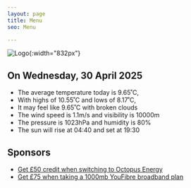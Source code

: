 ```yaml
---
layout: page
title: Menu
seo: Menu

---
```


![Logo](/images/logo.jpg){:width="832px"}

<!-- weather_marker starts -->
## On Wednesday, 30 April 2025

- The average temperature today is 9.65˚C,
- With highs of 10.55˚C and lows of 8.17˚C,
- It may feel like 9.65˚C with broken clouds
- The wind speed is 1.1m/s and visibility is 10000m
- The pressure is 1023hPa and humidity is 80%
- The sun will rise at 04:40 and set at 19:30

<!-- weather_marker ends -->

## Sponsors

- [Get £50 credit when switching to Octopus Energy](https://bit.ly/3oD1nnS)
- [Get £75 when taking a 1000mb YouFibre broadband plan](https://aklam.io/91zWhU?)
